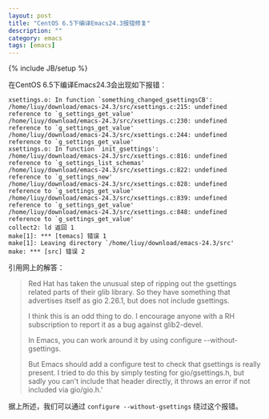 ```yaml
---
layout: post
title: "CentOS 6.5下编译Emacs24.3报错修复"
description: ""
category: emacs
tags: [emacs]
---
```

{% include JB/setup %}

在CentOS 6.5下编译Emacs24.3会出现如下报错：

    xsettings.o: In function `something_changed_gsettingsCB':
	/home/liuy/download/emacs-24.3/src/xsettings.c:215: undefined reference to `g_settings_get_value'
	/home/liuy/download/emacs-24.3/src/xsettings.c:230: undefined reference to `g_settings_get_value'
	/home/liuy/download/emacs-24.3/src/xsettings.c:244: undefined reference to `g_settings_get_value'
	xsettings.o: In function `init_gsettings':
	/home/liuy/download/emacs-24.3/src/xsettings.c:816: undefined reference to `g_settings_list_schemas'
	/home/liuy/download/emacs-24.3/src/xsettings.c:822: undefined reference to `g_settings_new'
	/home/liuy/download/emacs-24.3/src/xsettings.c:828: undefined reference to `g_settings_get_value'
	/home/liuy/download/emacs-24.3/src/xsettings.c:839: undefined reference to `g_settings_get_value'
	/home/liuy/download/emacs-24.3/src/xsettings.c:848: undefined reference to `g_settings_get_value'
	collect2: ld 返回 1
	make[1]: *** [temacs] 错误 1
	make[1]: Leaving directory `/home/liuy/download/emacs-24.3/src'
	make: *** [src] 错误 2

引用网上的解答：

> Red Hat has taken the unusual step of ripping out the gsettings related
parts of their glib library. So they have something that advertises
itself as gio 2.26.1, but does not include gsettings.
>
> I think this is an odd thing to do. I encourage anyone with a RH
subscription to report it as a bug against glib2-devel.
>
> In Emacs, you can work around it by using configure --without-gsettings.
>
> But Emacs should add a configure test to check that gsettings is really
present. I tried to do this by simply testing for gio/gsettings.h, but
sadly you can't include that header directly, it throws an error if not
included via gio/gio.h.'

据上所述，我们可以通过 `configure --without-gsettings` 绕过这个报错。
